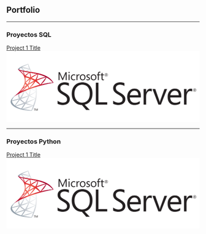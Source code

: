 ## Portfolio

---

### Proyectos SQL

[Project 1 Title](/sample_page)
<img src="images/1768.sql_logo.png?raw=true"/>

---

### Proyectos Python
[Project 1 Title](/sample_page)
<img src="images/1768.sql_logo.png?raw=true"/>

<!-- Remove above link if you don't want to attibute -->
